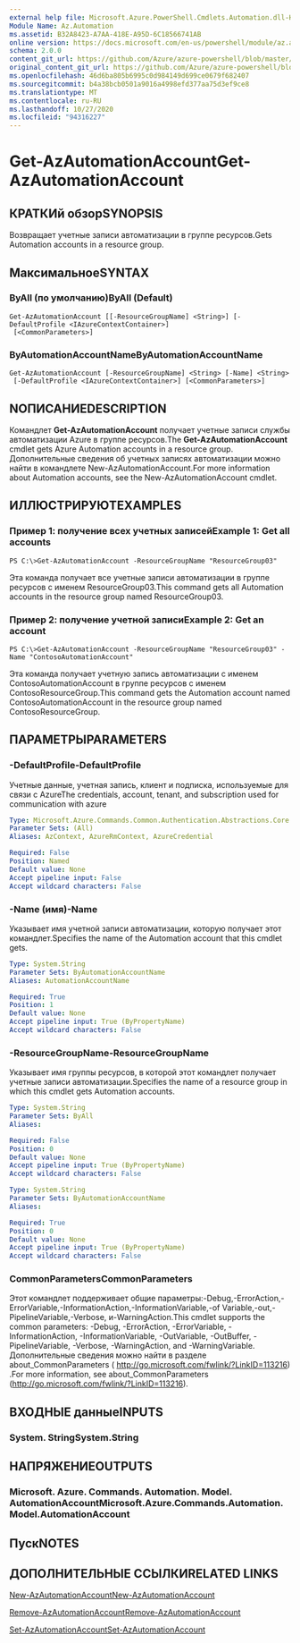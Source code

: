 ```yaml
---
external help file: Microsoft.Azure.PowerShell.Cmdlets.Automation.dll-Help.xml
Module Name: Az.Automation
ms.assetid: B32A8423-A7AA-418E-A95D-6C18566741AB
online version: https://docs.microsoft.com/en-us/powershell/module/az.automation/get-azautomationaccount
schema: 2.0.0
content_git_url: https://github.com/Azure/azure-powershell/blob/master/src/Automation/Automation/help/Get-AzAutomationAccount.md
original_content_git_url: https://github.com/Azure/azure-powershell/blob/master/src/Automation/Automation/help/Get-AzAutomationAccount.md
ms.openlocfilehash: 46d6ba805b6995c0d984149d699ce0679f682407
ms.sourcegitcommit: b4a38bcb0501a9016a4998efd377aa75d3ef9ce8
ms.translationtype: MT
ms.contentlocale: ru-RU
ms.lasthandoff: 10/27/2020
ms.locfileid: "94316227"
---
```

# <span data-ttu-id="b0390-101">Get-AzAutomationAccount</span><span class="sxs-lookup"><span data-stu-id="b0390-101">Get-AzAutomationAccount</span></span>

## <span data-ttu-id="b0390-102">КРАТКИй обзор</span><span class="sxs-lookup"><span data-stu-id="b0390-102">SYNOPSIS</span></span>
<span data-ttu-id="b0390-103">Возвращает учетные записи автоматизации в группе ресурсов.</span><span class="sxs-lookup"><span data-stu-id="b0390-103">Gets Automation accounts in a resource group.</span></span>

## <span data-ttu-id="b0390-104">Максимальное</span><span class="sxs-lookup"><span data-stu-id="b0390-104">SYNTAX</span></span>

### <span data-ttu-id="b0390-105">ByAll (по умолчанию)</span><span class="sxs-lookup"><span data-stu-id="b0390-105">ByAll (Default)</span></span>
```
Get-AzAutomationAccount [[-ResourceGroupName] <String>] [-DefaultProfile <IAzureContextContainer>]
 [<CommonParameters>]
```

### <span data-ttu-id="b0390-106">ByAutomationAccountName</span><span class="sxs-lookup"><span data-stu-id="b0390-106">ByAutomationAccountName</span></span>
```
Get-AzAutomationAccount [-ResourceGroupName] <String> [-Name] <String>
 [-DefaultProfile <IAzureContextContainer>] [<CommonParameters>]
```

## <span data-ttu-id="b0390-107">NОПИСАНИЕ</span><span class="sxs-lookup"><span data-stu-id="b0390-107">DESCRIPTION</span></span>
<span data-ttu-id="b0390-108">Командлет **Get-AzAutomationAccount** получает учетные записи службы автоматизации Azure в группе ресурсов.</span><span class="sxs-lookup"><span data-stu-id="b0390-108">The **Get-AzAutomationAccount** cmdlet gets Azure Automation accounts in a resource group.</span></span>
<span data-ttu-id="b0390-109">Дополнительные сведения об учетных записях автоматизации можно найти в командлете New-AzAutomationAccount.</span><span class="sxs-lookup"><span data-stu-id="b0390-109">For more information about Automation accounts, see the New-AzAutomationAccount cmdlet.</span></span>

## <span data-ttu-id="b0390-110">ИЛЛЮСТРИРУЮТ</span><span class="sxs-lookup"><span data-stu-id="b0390-110">EXAMPLES</span></span>

### <span data-ttu-id="b0390-111">Пример 1: получение всех учетных записей</span><span class="sxs-lookup"><span data-stu-id="b0390-111">Example 1: Get all accounts</span></span>
```
PS C:\>Get-AzAutomationAccount -ResourceGroupName "ResourceGroup03"
```

<span data-ttu-id="b0390-112">Эта команда получает все учетные записи автоматизации в группе ресурсов с именем ResourceGroup03.</span><span class="sxs-lookup"><span data-stu-id="b0390-112">This command gets all Automation accounts in the resource group named ResourceGroup03.</span></span>

### <span data-ttu-id="b0390-113">Пример 2: получение учетной записи</span><span class="sxs-lookup"><span data-stu-id="b0390-113">Example 2: Get an account</span></span>
```
PS C:\>Get-AzAutomationAccount -ResourceGroupName "ResourceGroup03" -Name "ContosoAutomationAccount"
```

<span data-ttu-id="b0390-114">Эта команда получает учетную запись автоматизации с именем ContosoAutomationAccount в группе ресурсов с именем ContosoResourceGroup.</span><span class="sxs-lookup"><span data-stu-id="b0390-114">This command gets the Automation account named ContosoAutomationAccount in the resource group named ContosoResourceGroup.</span></span>

## <span data-ttu-id="b0390-115">ПАРАМЕТРЫ</span><span class="sxs-lookup"><span data-stu-id="b0390-115">PARAMETERS</span></span>

### <span data-ttu-id="b0390-116">-DefaultProfile</span><span class="sxs-lookup"><span data-stu-id="b0390-116">-DefaultProfile</span></span>
<span data-ttu-id="b0390-117">Учетные данные, учетная запись, клиент и подписка, используемые для связи с Azure</span><span class="sxs-lookup"><span data-stu-id="b0390-117">The credentials, account, tenant, and subscription used for communication with azure</span></span>

```yaml
Type: Microsoft.Azure.Commands.Common.Authentication.Abstractions.Core.IAzureContextContainer
Parameter Sets: (All)
Aliases: AzContext, AzureRmContext, AzureCredential

Required: False
Position: Named
Default value: None
Accept pipeline input: False
Accept wildcard characters: False
```

### <span data-ttu-id="b0390-118">-Name (имя)</span><span class="sxs-lookup"><span data-stu-id="b0390-118">-Name</span></span>
<span data-ttu-id="b0390-119">Указывает имя учетной записи автоматизации, которую получает этот командлет.</span><span class="sxs-lookup"><span data-stu-id="b0390-119">Specifies the name of the Automation account that this cmdlet gets.</span></span>

```yaml
Type: System.String
Parameter Sets: ByAutomationAccountName
Aliases: AutomationAccountName

Required: True
Position: 1
Default value: None
Accept pipeline input: True (ByPropertyName)
Accept wildcard characters: False
```

### <span data-ttu-id="b0390-120">-ResourceGroupName</span><span class="sxs-lookup"><span data-stu-id="b0390-120">-ResourceGroupName</span></span>
<span data-ttu-id="b0390-121">Указывает имя группы ресурсов, в которой этот командлет получает учетные записи автоматизации.</span><span class="sxs-lookup"><span data-stu-id="b0390-121">Specifies the name of a resource group in which this cmdlet gets Automation accounts.</span></span>

```yaml
Type: System.String
Parameter Sets: ByAll
Aliases:

Required: False
Position: 0
Default value: None
Accept pipeline input: True (ByPropertyName)
Accept wildcard characters: False
```

```yaml
Type: System.String
Parameter Sets: ByAutomationAccountName
Aliases:

Required: True
Position: 0
Default value: None
Accept pipeline input: True (ByPropertyName)
Accept wildcard characters: False
```

### <span data-ttu-id="b0390-122">CommonParameters</span><span class="sxs-lookup"><span data-stu-id="b0390-122">CommonParameters</span></span>
<span data-ttu-id="b0390-123">Этот командлет поддерживает общие параметры:-Debug,-ErrorAction,-ErrorVariable,-InformationAction,-InformationVariable,-of Variable,-out,-PipelineVariable,-Verbose, и-WarningAction.</span><span class="sxs-lookup"><span data-stu-id="b0390-123">This cmdlet supports the common parameters: -Debug, -ErrorAction, -ErrorVariable, -InformationAction, -InformationVariable, -OutVariable, -OutBuffer, -PipelineVariable, -Verbose, -WarningAction, and -WarningVariable.</span></span> <span data-ttu-id="b0390-124">Дополнительные сведения можно найти в разделе about_CommonParameters ( http://go.microsoft.com/fwlink/?LinkID=113216) .</span><span class="sxs-lookup"><span data-stu-id="b0390-124">For more information, see about_CommonParameters (http://go.microsoft.com/fwlink/?LinkID=113216).</span></span>

## <span data-ttu-id="b0390-125">ВХОДНЫЕ данные</span><span class="sxs-lookup"><span data-stu-id="b0390-125">INPUTS</span></span>

### <span data-ttu-id="b0390-126">System. String</span><span class="sxs-lookup"><span data-stu-id="b0390-126">System.String</span></span>

## <span data-ttu-id="b0390-127">НАПРЯЖЕНИЕ</span><span class="sxs-lookup"><span data-stu-id="b0390-127">OUTPUTS</span></span>

### <span data-ttu-id="b0390-128">Microsoft. Azure. Commands. Automation. Model. AutomationAccount</span><span class="sxs-lookup"><span data-stu-id="b0390-128">Microsoft.Azure.Commands.Automation.Model.AutomationAccount</span></span>

## <span data-ttu-id="b0390-129">Пуск</span><span class="sxs-lookup"><span data-stu-id="b0390-129">NOTES</span></span>

## <span data-ttu-id="b0390-130">ДОПОЛНИТЕЛЬНЫЕ ССЫЛКИ</span><span class="sxs-lookup"><span data-stu-id="b0390-130">RELATED LINKS</span></span>

[<span data-ttu-id="b0390-131">New-AzAutomationAccount</span><span class="sxs-lookup"><span data-stu-id="b0390-131">New-AzAutomationAccount</span></span>](./New-AzAutomationAccount.md)

[<span data-ttu-id="b0390-132">Remove-AzAutomationAccount</span><span class="sxs-lookup"><span data-stu-id="b0390-132">Remove-AzAutomationAccount</span></span>](./Remove-AzAutomationAccount.md)

[<span data-ttu-id="b0390-133">Set-AzAutomationAccount</span><span class="sxs-lookup"><span data-stu-id="b0390-133">Set-AzAutomationAccount</span></span>](./Set-AzAutomationAccount.md)


